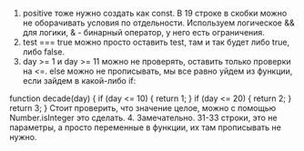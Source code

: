 1. positive тоже нужно создать как const.
В 19 строке в скобки можно не оборачивать условия по отдельности.
Используем логическое && для логики, & - бинарный оператор, у него есть ограничения.
2. test === true можно просто оставить test, там и так будет либо true, либо false.
3. day >= 1 и day >= 11 можно не проверять, оставить только проверки на <=. else можно не прописывать, мы все равно уйдем из функции, если зайдем в какой-либо if:

function decade(day) {
  if (day <= 10) {
    return 1;
  }
  if (day <= 20) {
    return 2;
  }
  return 3;
}
Стоит проверить, что значение целое, можно с помощью Number.isInteger это сделать.
4. Замечательно.
31-33 строки, это не параметры, а просто переменные в функции, их там прописывать не нужно.